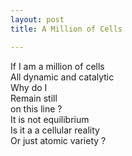 ```yaml
---
layout: post
title: A Million of Cells

---
```

If I am a million of cells  
All dynamic and catalytic  
Why do I  
Remain still  
on this line ?  
It is not equilibrium   
Is it a a cellular reality  
Or just atomic variety ?  
